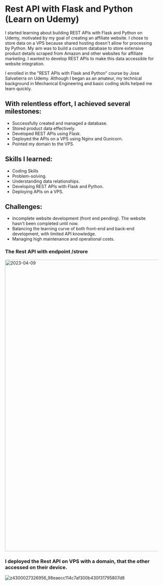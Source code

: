 # Rest API with Flask and Python (Learn on Udemy)
I started learning about building REST APIs with Flask and Python on Udemy, motivated by my goal of creating an affiliate website. I chose to store data on a VPS because shared hosting doesn't allow for processing by Python. My aim was to build a custom database to store extensive product details scraped from Amazon and other websites for affiliate marketing. I wanted to develop REST APIs to make this data accessible for website integration.

I enrolled in the "REST APIs with Flask and Python" course by Jose Salvatierra on Udemy. Although I began as an amateur, my technical background in Mechanical Engineering and basic coding skills helped me learn quickly. 
## With relentless effort, I achieved several milestones:

- Successfully created and managed a database.
- Stored product data effectively.
- Developed REST APIs using Flask.
- Deployed the APIs on a VPS using Nginx and Gunicorn.
- Pointed my domain to the VPS.

## Skills I learned:
- Coding Skills
- Problem-solving.
- Understanding data relationships.
- Developing REST APIs with Flask and Python.
- Deploying APIs on a VPS.

## Challenges:
- Incomplete website development (front end pending). The website hasn't been completed until now.
- Balancing the learning curve of both front-end and back-end development, with limited API knowledge.
- Managing high maintenance and operational costs.

### The Rest API with endpoint /strore 
<img width="960" alt="2023-04-09" src="https://github.com/KeithDang1610/Rest_API-with-Flask-and-Python/assets/167521177/128cb0a3-4e90-45b8-8f66-913a00d6e7dc">

### I deployed the Rest API on VPS with a domain, that the other accessed on their device.
![z4300027326956_98eaecc114c7af300b430f31795807d8](https://github.com/KeithDang1610/Rest_API-with-Flask-and-Python/assets/167521177/d5253b31-8a30-4c3d-aab9-2ec3f0e31d54)



